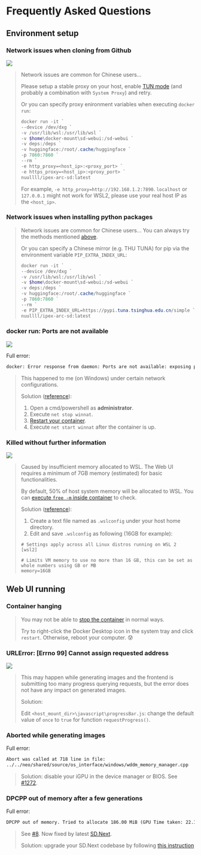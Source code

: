 # Frequently Asked Questions

## Environment setup

### Network issues when cloning from Github

![](/assets/github-connection-443.jpg)

> Network issues are common for Chinese users...
>
> Please setup a stable proxy on your host, enable [TUN mode](https://docs.cfw.lbyczf.com/contents/tun.html) (and probably a combination with `System Proxy`) and retry.
>
> Or you can specify proxy enironment variables when executing `docker run`:
> 
> ```powershell
> docker run -it `
> --device /dev/dxg `
> -v /usr/lib/wsl:/usr/lib/wsl `
> -v $home\docker-mount\sd-webui:/sd-webui `
> -v deps:/deps `
> -v huggingface:/root/.cache/huggingface `
> -p 7860:7860 `
> --rm `
> -e http_proxy=<host_ip>:<proxy_port> `
> -e https_proxy=<host_ip>:<proxy_port> `
> nuullll/ipex-arc-sd:latest
> ```
> 
> For example, `-e http_proxy=http://192.168.1.2:7890`. `localhost` or `127.0.0.1` might not work for WSL2, please use your real host IP as the `<host_ip>`.

### Network issues when installing python packages

> Network issues are common for Chinese users... You can always try the methods mentioned [above](#network-issues-when-cloning-from-github).
>
> Or you can specify a Chinese mirror (e.g. THU TUNA) for pip via the environment variable `PIP_EXTRA_INDEX_URL`:
>
> ```powershell
> docker run -it `
> --device /dev/dxg `
> -v /usr/lib/wsl:/usr/lib/wsl `
> -v $home\docker-mount\sd-webui:/sd-webui `
> -v deps:/deps `
> -v huggingface:/root/.cache/huggingface `
> -p 7860:7860 `
> --rm `
> -e PIP_EXTRA_INDEX_URL=https://pypi.tuna.tsinghua.edu.cn/simple `
> nuullll/ipex-arc-sd:latest
> ```

### docker run: Ports are not available

![](/assets/port-not-available.png)

Full error:

```txt
docker: Error response from daemon: Ports are not available: exposing port TCP 0.0.0.0:7860 -> 0.0.0.0: listen tcp 0.0.0.0:7860: bind: An attempt was made to access a socket in a way forbidden by its access permissions.
```

> This happened to me (on Windows) under certain network configurations.
>
> Solution ([reference](https://github.com/docker/for-win/issues/9272#issuecomment-776225866)):
> 1. Open a cmd/powershell as **administrator**.
> 2. Execute `net stop winnat`.
> 3. [Restart your container](getting-started.md#restart-container).
> 4. Execute `net start winnat` after the container is up.

### Killed without further information

![](/assets/killed.jpg)

> Caused by insufficient memory allocated to WSL. The Web UI requires a minimum of 7GB memory (estimated) for basic functionalities.
>
> By default, 50% of host system memory will be allocated to WSL. You can [execute `free -m` inside container](getting-started.md#open-another-terminal-for-a-running-container) to check.
>
> Solution ([reference](https://learn.microsoft.com/en-us/answers/questions/1296124/how-to-increase-memory-and-cpu-limits-for-wsl2-win)):
> 1. Create a text file named as `.wslconfig` under your host home directory.
> 2. Edit and save `.wslconfig` as following (16GB for example):
> 
> ```.wslconfig
> # Settings apply across all Linux distros running on WSL 2
> [wsl2]
> 
> # Limits VM memory to use no more than 16 GB, this can be set as whole numbers using GB or MB
> memory=16GB
> ```

## Web UI running

### Container hanging

> You may not be able to [stop the container](getting-started.md#stop-container) in normal ways.
>
> Try to right-click the Docker Desktop icon in the system tray and click `restart`. Otherwise, reboot your computer. :cold_sweat:

### URLError: [Errno 99] Cannot assign requested address

![](/assets/urlerror.png)

> This may happen while generating images and the frontend is submitting too many progress querying requests, but the error does not have any impact on generated images.
>
> Solution:
>
> Edit `<host_mount_dir>\javascript\progressBar.js`: change the default value of `once` to `true` for function `requestProgress()`.

### Aborted while generating images

Full error:

```txt
Abort was called at 718 line in file:
../../neo/shared/source/os_interface/windows/wddm_memory_manager.cpp
```

> Solution: disable your iGPU in the device manager or BIOS. See [#1272](https://github.com/vladmandic/automatic/issues/1272).

### DPCPP out of memory after a few generations

Full error:

```txt
DPCPP out of memory. Tried to allocate 186.00 MiB (GPU Time taken: 22.18s | GPU active 3754 MB reserved 3888 MB | System peak 3754 MB total 13005 MB
```

> See [#8](https://github.com/Nuullll/ipex-sd-docker-for-arc-gpu/issues/8). Now fixed by latest [SD.Next](https://github.com/vladmandic/automatic/commit/c3a4293f2227fe77b9ea908c99a1bda2aef43175).
>
> Solution: upgrade your SD.Next codebase by following [this instruction](getting-started.md#upgrade-sdnext-source-code)


